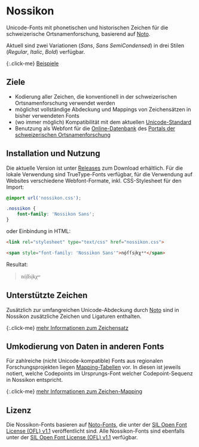 # Nossikon

Unicode-Fonts mit phonetischen und historischen Zeichen für die schweizerische Ortsnamenforschung, basierend auf [Noto](https://github.com/googlefonts/noto-fonts).

Aktuell sind zwei Variationen (*Sans*, *Sans SemiCondensed*) in drei Stilen (*Regular*, *Italic*, *Bold*) verfügbar.

{:.click-me}
[Beispiele](./samples.html)

## Ziele

- Kodierung aller Zeichen, die konventionell in der schweizerischen Ortsnamenforschung verwendet werden
- möglichst vollständige Abdeckung und Mappings von Zeichensätzen in bisher verwendeten Fonts
- (wo immer möglich) Kompatibilität mit dem aktuellen [Unicode-Standard](https://unicode.org/main.html)
- Benutzung als Webfont für die [Online-Datenbank](https://search.ortsnamen.ch/) des [Portals der schweizerischen Ortsnamenforschung](https://www.ortsnamen.ch/)

## Installation und Nutzung

Die aktuelle Version ist unter [Releases](https://github.com/idiotikon-ch/nossikon/releases) zum Download erhältlich. Für die lokale Verwendung sind TrueType-Fonts verfügbar, für die Verwendung auf Websites verschiedene Webfont-Formate, inkl. CSS-Stylesheet für den Import:

```css
@import url('nossikon.css');

.nossikon {
    font-family: 'Nossikon Sans';
}
```

oder Einbindung in HTML:

```html
<link rel="stylesheet" type="text/css" href="nossikon.css">

<span style="font-family: 'Nossikon Sans'">nó̤ſſsi᪷kχᵃᵉ</span>
```

Resultat:

> <span style="font-family: 'Nossikon Sans'">nó̤ſſsi᪷kχᵃᵉ</span>

## Unterstützte Zeichen

Zusätzlich zur umfangreichen Unicode-Abdeckung durch [Noto](https://github.com/googlefonts/noto-fonts) sind in Nossikon zusätzliche Zeichen und Ligaturen enthalten.

{:.click-me}
[mehr Informationen zum Zeichensatz](./charset.html)

## Umkodierung von Daten in anderen Fonts

Für zahlreiche (nicht Unicode-kompatible) Fonts aus regionalen Forschungsprojekten liegen [Mapping-Tabellen](https://github.com/idiotikon-ch/nossikon/tree/master/mappings) vor. In diesen ist jeweils notiert, welche Codepoints im Ursprungs-Font welcher Codepoint-Sequenz in Nossikon entspricht.

{:.click-me}
[mehr Informationen zum Zeichen-Mapping](./mapping.html)

## Lizenz

Die Nossikon-Fonts basieren auf [Noto-Fonts](https://github.com/googlefonts/noto-fonts), die unter der [SIL Open Font License (OFL) v1.1](http://scripts.sil.org/OFL) veröffentlicht sind. Alle Nossikon-Fonts sind ebenfalls unter der [SIL Open Font License (OFL) v1.1](http://scripts.sil.org/OFL) verfügbar.
